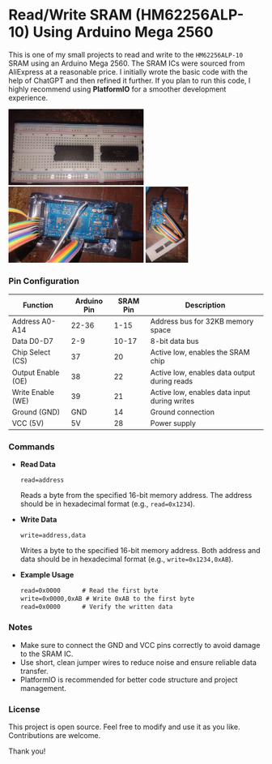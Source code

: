 # Read/Write SRAM (HM62256ALP-10) Using Arduino Mega 2560

This is one of my small projects to read and write to the `HM62256ALP-10` SRAM using an Arduino Mega 2560. The SRAM ICs were sourced from AliExpress at a reasonable price. I initially wrote the basic code with the help of ChatGPT and then refined it further. If you plan to run this code, I highly recommend using **PlatformIO** for a smoother development experience.

<img src="/lib/images/ic.jpg" height="150px"/> <img src="/lib/images/mega-2560.jpg" height="150px"/> <img src="/lib/images/setup.jpg" height="150px"/>

### Pin Configuration

| **Function**       | **Arduino Pin** | **SRAM Pin** | **Description**                              |
| ------------------ | --------------- | ------------ | -------------------------------------------- |
| Address A0-A14     | 22-36           | 1-15         | Address bus for 32KB memory space            |
| Data D0-D7         | 2-9             | 10-17        | 8-bit data bus                               |
| Chip Select (CS)   | 37              | 20           | Active low, enables the SRAM chip            |
| Output Enable (OE) | 38              | 22           | Active low, enables data output during reads |
| Write Enable (WE)  | 39              | 21           | Active low, enables data input during writes |
| Ground (GND)       | GND             | 14           | Ground connection                            |
| VCC (5V)           | 5V              | 28           | Power supply                                 |

### Commands

* **Read Data**

  ```
  read=address
  ```

  Reads a byte from the specified 16-bit memory address. The address should be in hexadecimal format (e.g., `read=0x1234`).

* **Write Data**

  ```
  write=address,data
  ```

  Writes a byte to the specified 16-bit memory address. Both address and data should be in hexadecimal format (e.g., `write=0x1234,0xAB`).

* **Example Usage**

  ```
  read=0x0000      # Read the first byte
  write=0x0000,0xAB # Write 0xAB to the first byte
  read=0x0000      # Verify the written data
  ```

### Notes

* Make sure to connect the GND and VCC pins correctly to avoid damage to the SRAM IC.
* Use short, clean jumper wires to reduce noise and ensure reliable data transfer.
* PlatformIO is recommended for better code structure and project management.

### License

This project is open source. Feel free to modify and use it as you like. Contributions are welcome.

Thank you!
